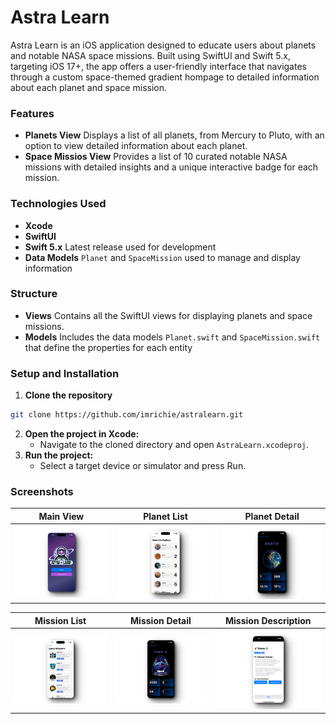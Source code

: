 # Astra Learn

Astra Learn is an iOS application designed to educate users about planets and notable NASA space missions. Built using SwiftUI and Swift 5.x, targeting iOS 17+, the app offers a user-friendly interface that navigates through a custom space-themed gradient hompage to detailed information about each planet and space mission. 

### Features 
- **Planets View** Displays a list of all planets, from Mercury to Pluto, with an option to view detailed information about each planet. 
- **Space Missios View** Provides a list of 10 curated notable NASA missions with detailed insights and a unique interactive badge for each mission. 

### Technologies Used
- **Xcode**
- **SwiftUI**
- **Swift 5.x** Latest release used for development
- **Data Models** `Planet` and `SpaceMission` used to manage and display information 

### Structure
- **Views** Contains all the SwiftUI views for displaying planets and space missions. 
- **Models** Includes the data models `Planet.swift` and `SpaceMission.swift` that define the properties for each entity

### Setup and Installation 
1. **Clone the repository**
```bash
git clone https://github.com/imrichie/astralearn.git
```
2. **Open the project in Xcode:**
   - Navigate to the cloned directory and open `AstraLearn.xcodeproj`.
3. **Run the project:**
   - Select a target device or simulator and press Run.

### Screenshots
Main View | Planet List | Planet Detail
:-: | :-: | :-: 
| ![Main View](/Assets/1-Main%20Screen.png) | ![Planet List](/Assets/2-Planet%20List.png) | ![Planet Detail](/Assets/3-Planet%20Detail.png) |


| Mission List | Mission Detail | Mission Description |
| :-: | :-: | :-: |
| ![Mission List](/Assets/4-Mission%20List.png) | ![Mission Detail](/Assets/5-Mission%20Detail.png) | ![Mission Description](/Assets/6-Mission%20Description.png)
